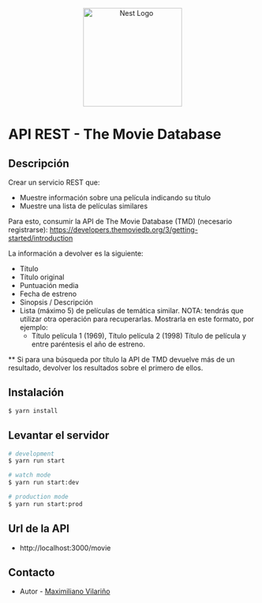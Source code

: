 <p align="center">
  <a href="http://nestjs.com/" target="blank"><img src="https://nestjs.com/img/logo-small.svg" width="200" alt="Nest Logo" /></a>
</p>

[circleci-image]: https://img.shields.io/circleci/build/github/nestjs/nest/master?token=abc123def456
[circleci-url]: https://circleci.com/gh/nestjs/nest

# API REST - The Movie Database

## Descripción

Crear un servicio REST que:

- Muestre información sobre una película indicando su título
- Muestre una lista de películas similares

Para esto, consumir la API de The Movie Database (TMD) (necesario registrarse):
https://developers.themoviedb.org/3/getting-started/introduction

La información a devolver es la siguiente:

- Título
- Título original
- Puntuación media
- Fecha de estreno
- Sinopsis / Descripción
- Lista (máximo 5) de películas de temática similar. NOTA: tendrás que utilizar otra operación para recuperarlas. Mostrarla en este formato, por ejemplo:
  - Título película 1 (1969), Título película 2 (1998)
    Título de película y entre paréntesis el año de estreno.

\*\* Si para una búsqueda por título la API de TMD devuelve más de un resultado, devolver los resultados sobre el primero de ellos.

## Instalación

```bash
$ yarn install
```

## Levantar el servidor

```bash
# development
$ yarn run start

# watch mode
$ yarn run start:dev

# production mode
$ yarn run start:prod
```

## Url de la API

- http://localhost:3000/movie

## Contacto

- Autor - [Maximiliano Vilariño](https://www.linkedin.com/in/maxi-vilarino/)
